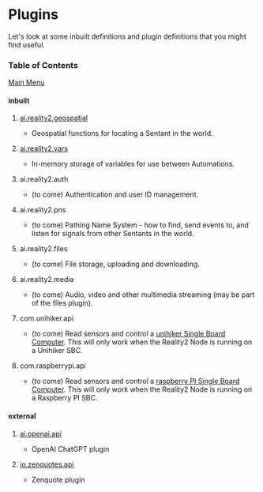 # Plugins

Let's look at some inbuilt definitions and plugin definitions that you might find useful.

### Table of Contents

[Main Menu](ai.reality2.geospatial.md)

#### inbuilt

1. [ai.reality2.geospatial](ai.reality2.geospatial.md)

   - Geospatial functions for locating a Sentant in the world.

2. [ai.reality2.vars](ai.reality2.vars.md)

   - In-memory storage of variables for use between Automations.

3. ai.reality2.auth

   - (to come) Authentication and user ID management.

4. ai.reality2.pns

   - (to come) Pathing Name System - how to find, send events to, and listen for signals from other Sentants in the world.

5. ai.reality2.files

   - (to come) File storage, uploading and downloading.

6. ai.reality2.media

   - (to come) Audio, video and other multimedia streaming (may be part of the files plugin).

7. com.unihiker.api

   - (to come) Read sensors and control a [unihiker Single Board Computer](https://www.unihiker.com).  This will only work when the Reality2 Node is running on a Unihiker SBC.

8. com.raspberrypi.api

   - (to come) Read sensors and control a [raspberry PI Single Board Computer](https://www.raspberrypi.com/).  This will only work when the Reality2 Node is running on a Raspberry PI SBC.


#### external

1. [ai.openai.api](ai.openai.api.md)

   - OpenAI ChatGPT plugin

2. [io.zenquotes.api](io.zenquotes.api.md)

   - Zenquote plugin
